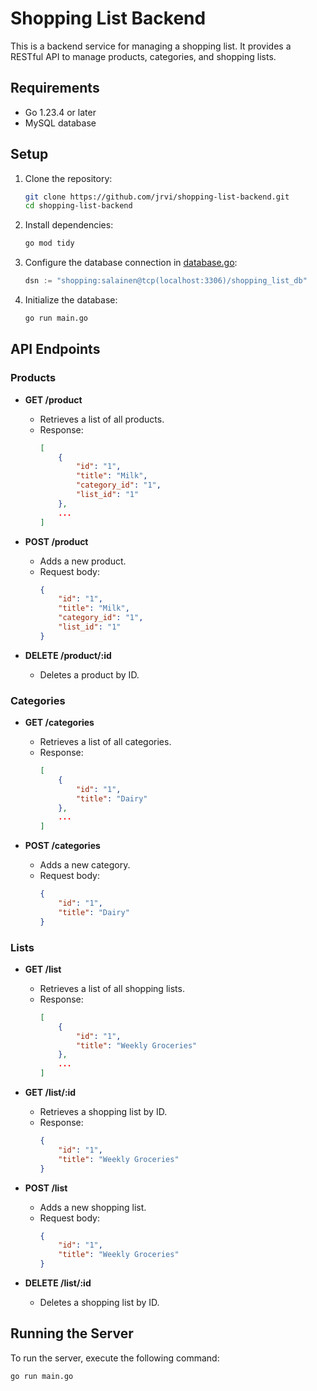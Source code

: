 # Shopping List Backend

This is a backend service for managing a shopping list. It provides a RESTful API to manage products, categories, and shopping lists.

## Requirements

- Go 1.23.4 or later
- MySQL database

## Setup

1. Clone the repository:
    ```sh
    git clone https://github.com/jrvi/shopping-list-backend.git
    cd shopping-list-backend
    ```

2. Install dependencies:
    ```sh
    go mod tidy
    ```

3. Configure the database connection in [database.go](http://_vscodecontentref_/1):
    ```go
    dsn := "shopping:salainen@tcp(localhost:3306)/shopping_list_db"
    ```

4. Initialize the database:
    ```sh
    go run main.go
    ```

## API Endpoints

### Products

- **GET /product**
    - Retrieves a list of all products.
    - Response:
        ```json
        [
            {
                "id": "1",
                "title": "Milk",
                "category_id": "1",
                "list_id": "1"
            },
            ...
        ]
        ```

- **POST /product**
    - Adds a new product.
    - Request body:
        ```json
        {
            "id": "1",
            "title": "Milk",
            "category_id": "1",
            "list_id": "1"
        }
        ```

- **DELETE /product/:id**
    - Deletes a product by ID.

### Categories

- **GET /categories**
    - Retrieves a list of all categories.
    - Response:
        ```json
        [
            {
                "id": "1",
                "title": "Dairy"
            },
            ...
        ]
        ```

- **POST /categories**
    - Adds a new category.
    - Request body:
        ```json
        {
            "id": "1",
            "title": "Dairy"
        }
        ```

### Lists

- **GET /list**
    - Retrieves a list of all shopping lists.
    - Response:
        ```json
        [
            {
                "id": "1",
                "title": "Weekly Groceries"
            },
            ...
        ]
        ```

- **GET /list/:id**
    - Retrieves a shopping list by ID.
    - Response:
        ```json
        {
            "id": "1",
            "title": "Weekly Groceries"
        }
        ```

- **POST /list**
    - Adds a new shopping list.
    - Request body:
        ```json
        {
            "id": "1",
            "title": "Weekly Groceries"
        }
        ```

- **DELETE /list/:id**
    - Deletes a shopping list by ID.

## Running the Server

To run the server, execute the following command:
```sh
go run main.go